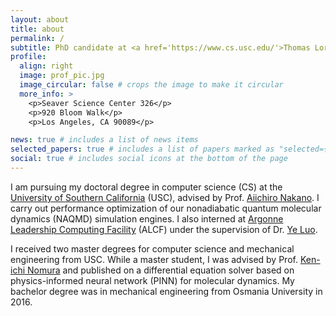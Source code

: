 ```yaml
---
layout: about
title: about
permalink: /
subtitle: PhD candidate at <a href='https://www.cs.usc.edu/'>Thomas Lord Department of Computer Science </a>.
profile:
  align: right
  image: prof_pic.jpg
  image_circular: false # crops the image to make it circular
  more_info: >
    <p>Seaver Science Center 326</p>
    <p>920 Bloom Walk</p>
    <p>Los Angeles, CA 90089</p>

news: true # includes a list of news items
selected_papers: true # includes a list of papers marked as "selected={true}"
social: true # includes social icons at the bottom of the page
---
```


I am pursuing my doctoral degree in computer science (CS) at the [University of Southern California](https://www.usc.edu/) (USC), advised by Prof. [Aiichiro Nakano](https://viterbi.usc.edu/directory/faculty/Nakano/Aiichiro). I carry out performance optimization of our nonadiabatic quantum molecular dynamics (NAQMD) simulation engines. I also interned at [Argonne Leadership Computing Facility](https://www.alcf.anl.gov/) (ALCF) under the supervision of Dr. [Ye Luo](https://www.alcf.anl.gov/about/people/ye-luo).

I received two master degrees for computer science and mechanical engineering from USC. While a master student, I was advised by Prof. [Ken-ichi Nomura](https://viterbi.usc.edu/directory/faculty/Nomura/Ken-ichi) and published on a differential equation solver based on physics-informed neural network (PINN) for molecular dynamics. My bachelor degree was in mechanical engineering from Osmania University in 2016.
